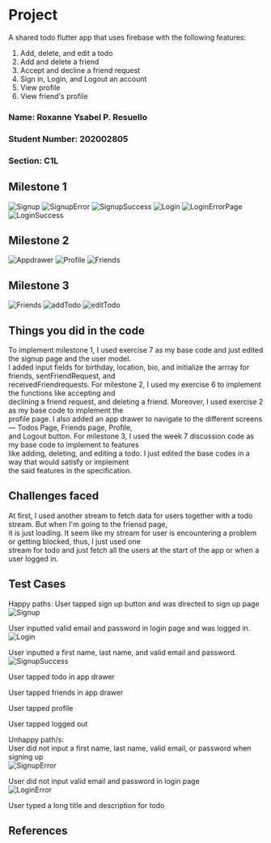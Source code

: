 # Project
A shared todo flutter app that uses firebase with the following features:
1. Add, delete, and edit a todo
2. Add and delete a friend
3. Accept and decline a friend request
4. Sign in, Login, and Logout an account
5. View profile
6. View friend's profile

### Name: Roxanne Ysabel P. Resuello
### Student Number: 202002805
### Section: C1L


## Milestone 1
![Signup](/images/milestone1/SignupPage.png)
![SignupError](/images/milestone1/SignupErrorPage.png)
![SignupSuccess](/images/milestone1/SignupPage.png)
![Login](/images/milestone1/loginPage.png)
![LoginErrorPage](/images/milestone1/loginErrorPage.png)
![LoginSuccess](/images/milestone1/LoginSuccess.png)

## Milestone 2
![Appdrawer](/images/milestone2/milestone2.png)
![Profile](/images/milestone2/milestone2friends.png)
![Friends](/images/milestone2/milestone2profile.png)

## Milestone 3
![Friends](/images/milestone3/Friends.png)
![addTodo](/images/milestone3/addTodo.png)
![editTodo](/images/milestone3/editTodo.png)


## Things you did in the code
To implement milestone 1, I used exercise 7 as my base code and just edited the signup page and the user model.\
I added input fields for birthday, location, bio, and initialize the arrray for friends, sentFriendRequest, and\
receivedFriendrequests. For milestone 2, I used my exercise 6 to implement the functions like accepting and\
declining a friend request, and deleting a friend. Moreover, I used exercise 2 as my base code to implement the\
profile page. I also added an app drawer to navigate to the different screens — Todos Page, Friends page, Profile,\
and Logout button. For milestone 3, I used the week 7 discussion code as my base code to implement to features\
like adding, deleting, and editing a todo. I just edited the base codes in a way that would satisfy or implement\
the said features in the specification.


## Challenges faced
At first, I used another stream to fetch data for users together with a todo stream. But when I'm going to the friensd page,\
it is just loading. It seem like my stream for user is encountering a problem or getting blocked, thus, I just used one\
stream for todo and just fetch all the users at the start of the app or when a user logged in.

## Test Cases
Happy paths: 
User tapped sign up button and was directed to sign up page\
![Signup](/images/SignupPage.png)

User inputted valid email and password in login page and was logged in.\
![Login](/images/LoginSuccess.png)

User inputted a first name, last name, and valid email and password.\
![SignupSuccess](/images/SignupSuccess.png)

User tapped todo in app drawer

User tapped friends in app drawer

User tapped profile

User tapped logged out


Unhappy path/s:\
User did not input a first name, last name, valid email, or password when signing up\
![SignupError](/images/SignupErrorPage.png)

User did not input valid email and password in login page\
![LoginError](/images/loginErrorPage.png)

User typed a long title and description for todo

## References

